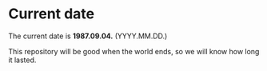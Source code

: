 # Current date

The current date is **1987.09.04.** (YYYY.MM.DD.)

This repository will be good when the world ends, so we will know how long it lasted.